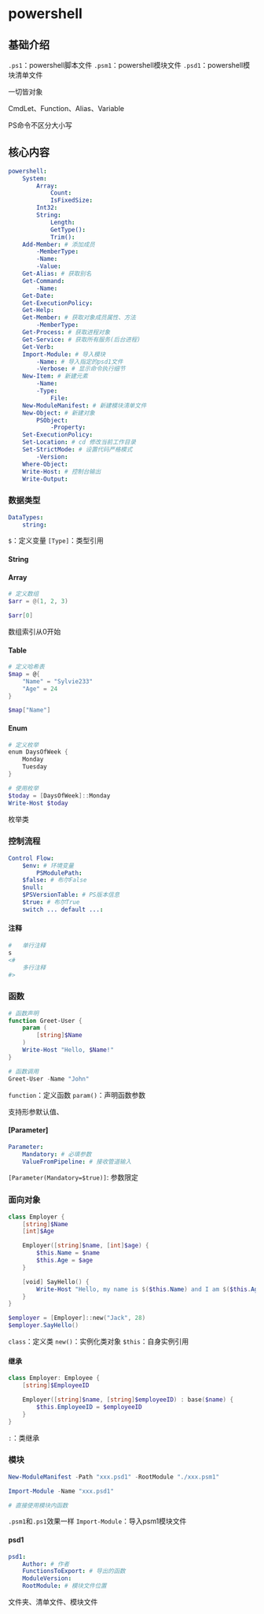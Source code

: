 # powershell

## 基础介绍

`.ps1`：powershell脚本文件
`.psm1`：powershell模块文件
`.psd1`：powershell模块清单文件

一切皆对象

CmdLet、Function、Alias、Variable

PS命令不区分大小写



## 核心内容
```yaml
powershell:
    System:
        Array:
            Count:
            IsFixedSize:
        Int32:
        String:
            Length:
            GetType():
            Trim():
    Add-Member: # 添加成员
        -MemberType:
        -Name:
        -Value:
    Get-Alias: # 获取别名
    Get-Command:
        -Name:
    Get-Date:
    Get-ExecutionPolicy:
    Get-Help:
    Get-Member: # 获取对象成员属性、方法
        -MemberType:
    Get-Process: # 获取进程对象
    Get-Service: # 获取所有服务(后台进程)
    Get-Verb:
    Import-Module: # 导入模块
        -Name: # 导入指定的psd1文件
        -Verbose: # 显示命令执行细节
    New-Item: # 新建元素
        -Name:
        -Type:
            File:
    New-ModuleManifest: # 新建模块清单文件
    New-Object: # 新建对象
        PSObject:
            -Property:
    Set-ExecutionPolicy:
    Set-Location: # cd 修改当前工作目录
    Set-StrictMode: # 设置代码严格模式
        -Version:
    Where-Object:
    Write-Host: # 控制台输出
    Write-Output:
```


### 数据类型
```yaml
DataTypes:
    string:
```

`$`：定义变量
`[Type]`：类型引用



#### String


#### Array
```ps1
# 定义数组
$arr = @(1, 2, 3)

$arr[0]
```

数组索引从0开始



#### Table
```ps1
# 定义哈希表
$map = @{
    "Name" = "Sylvie233"
    "Age" = 24
}

$map["Name"]
```

#### Enum
```ps1
# 定义枚举
enum DaysOfWeek {
    Monday
    Tuesday
}

# 使用枚举
$today = [DaysOfWeek]::Monday
Write-Host $today 
```

枚举类





### 控制流程
```yaml
Control Flow:
    $env: # 环境变量
        PSModulePath:
    $false: # 布尔False
    $null:
    $PSVersionTable: # PS版本信息
    $true: # 布尔True
    switch ... default ...:
```


#### 注释
```ps1
#   单行注释
s
<# 
    多行注释
#>
```



### 函数
```ps1
# 函数声明
function Greet-User {
    param (
        [string]$Name
    )
    Write-Host "Hello, $Name!"
}

# 函数调用
Greet-User -Name "John"
```

`function`：定义函数
`param()`：声明函数参数

支持形参默认值、


#### [Parameter]
```yaml
Parameter:
    Mandatory: # 必填参数
    ValueFromPipeline: # 接收管道输入
```
`[Parameter(Mandatory=$true)]`: 参数限定


### 面向对象
```ps1
class Employer {
    [string]$Name
    [int]$Age

    Employer([string]$name, [int]$age) {
        $this.Name = $name
        $this.Age = $age
    }

    [void] SayHello() {
        Write-Host "Hello, my name is $($this.Name) and I am $($this.Age) years old."
    }
}

$employer = [Employer]::new("Jack", 28)
$employer.SayHello()
```


`class`：定义类
`new()`：实例化类对象
`$this`：自身实例引用


#### 继承
```ps1
class Employer: Employee {
    [string]$EmployeeID

    Employer([string]$name, [string]$employeeID) : base($name) {
        $this.EmployeeID = $employeeID
    }
}
```

`:`：类继承



### 模块
```ps1
New-ModuleManifest -Path "xxx.psd1" -RootModule "./xxx.psm1"

Import-Module -Name "xxx.psd1"

# 直接使用模块内函数
```

`.psm1`和`.ps1`效果一样
`Import-Module`：导入psm1模块文件

#### psd1
```yaml
psd1:
    Author: # 作者
    FunctionsToExport: # 导出的函数
    ModuleVersion:
    RootModule: # 模块文件位置
```
文件夹、清单文件、模块文件